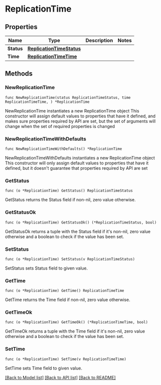 # ReplicationTime

## Properties

Name | Type | Description | Notes
------------ | ------------- | ------------- | -------------
**Status** | [**ReplicationTimeStatus**](ReplicationTimeStatus.md) |  | 
**Time** | [**ReplicationTimeTime**](ReplicationTimeTime.md) |  | 

## Methods

### NewReplicationTime

`func NewReplicationTime(status ReplicationTimeStatus, time ReplicationTimeTime, ) *ReplicationTime`

NewReplicationTime instantiates a new ReplicationTime object
This constructor will assign default values to properties that have it defined,
and makes sure properties required by API are set, but the set of arguments
will change when the set of required properties is changed

### NewReplicationTimeWithDefaults

`func NewReplicationTimeWithDefaults() *ReplicationTime`

NewReplicationTimeWithDefaults instantiates a new ReplicationTime object
This constructor will only assign default values to properties that have it defined,
but it doesn't guarantee that properties required by API are set

### GetStatus

`func (o *ReplicationTime) GetStatus() ReplicationTimeStatus`

GetStatus returns the Status field if non-nil, zero value otherwise.

### GetStatusOk

`func (o *ReplicationTime) GetStatusOk() (*ReplicationTimeStatus, bool)`

GetStatusOk returns a tuple with the Status field if it's non-nil, zero value otherwise
and a boolean to check if the value has been set.

### SetStatus

`func (o *ReplicationTime) SetStatus(v ReplicationTimeStatus)`

SetStatus sets Status field to given value.


### GetTime

`func (o *ReplicationTime) GetTime() ReplicationTimeTime`

GetTime returns the Time field if non-nil, zero value otherwise.

### GetTimeOk

`func (o *ReplicationTime) GetTimeOk() (*ReplicationTimeTime, bool)`

GetTimeOk returns a tuple with the Time field if it's non-nil, zero value otherwise
and a boolean to check if the value has been set.

### SetTime

`func (o *ReplicationTime) SetTime(v ReplicationTimeTime)`

SetTime sets Time field to given value.



[[Back to Model list]](../README.md#documentation-for-models) [[Back to API list]](../README.md#documentation-for-api-endpoints) [[Back to README]](../README.md)


